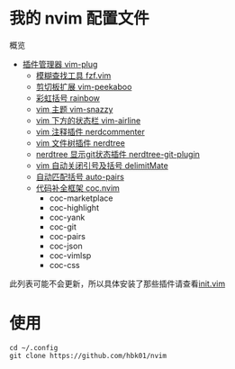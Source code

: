 # 我的 nvim 配置文件

概览

+ [插件管理器 vim-plug](https://github.com/junegunn/vim-plug)
    + [模糊查找工具 fzf.vim](https://github.com/junegunn/fzf.vim)
    + [剪切板扩展 vim-peekaboo](https://github.com/junegunn/vim-peekaboo)
    + [彩虹括号 rainbow](https://github.com/luochen1990/rainbow)
    + [vim 主题 vim-snazzy](https://github.com/connorholyday/vim-snazzy)
    + [vim 下方的状态栏 vim-airline](https://github.com/vim-airline/vim-airline)
    + [vim 注释插件 nerdcommenter](https://github.com/preservim/nerdcommenter)
    + [vim 文件树插件 nerdtree](https://github.com/scrooloose/nerdtree)
    + [nerdtree 显示git状态插件 nerdtree-git-plugin](https://github.com/Xuyuanp/nerdtree-git-plugin)
    + [vim 自动关闭引号及括号 delimitMate](https://github.com/Raimondi/delimitMate)
    + [自动匹配括号 auto-pairs](https://github.com/jiangmiao/auto-pairs)
    + [代码补全框架 coc.nvim](https://github.com/neoclide/coc.nvim)
        + coc-marketplace
        + coc-highlight
        + coc-yank
        + coc-git
        + coc-pairs
        + coc-json
        + coc-vimlsp
        + coc-css

此列表可能不会更新，所以具体安装了那些插件请查看[init.vim](./init.vim)

# 使用

```shell
cd ~/.config
git clone https://github.com/hbk01/nvim
```



